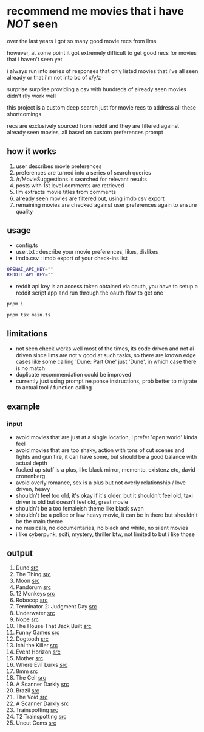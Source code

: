 # recommend me movies that i have <em><strong>NOT</strong></em> seen

over the last years i got so many good movie recs from llms

however, at some point it got extremely difficult to get good recs for movies that i haven't seen yet

i always run into series of responses that only listed movies that i've all seen already or that i'm not into bc of x/y/z

surprise surprise providing a csv with hundreds of already seen movies didn't rlly work well

this project is a custom deep search just for movie recs to address all these shortcomings

recs are exclusively sourced from reddit and they are filtered against already seen movies, all based on custom preferences prompt

## how it works

1. user describes movie preferences
2. preferences are turned into a series of search queries
3. /r/MovieSuggestions is searched for relevant results
4. posts with 1st level comments are retrieved
5. llm extracts movie titles from comments
6. already seen movies are filtered out, using imdb csv export
7. remaining movies are checked against user preferences again to ensure quality

## usage

- config.ts
- user.txt : describe your movie preferences, likes, dislikes
- imdb.csv : imdb export of your check-ins list

```bash
OPENAI_API_KEY=""
REDDIT_API_KEY=""
```

- reddit api key is an access token obtained via oauth, you have to setup a reddit script app and run through the oauth flow to get one

```bash
pnpm i
```

```bash
pnpm tsx main.ts
```

## limitations

- not seen check works well most of the times, its code driven and not ai driven since llms are not v good at such tasks, so there are known edge cases like some calling 'Dune: Part One' just 'Dune', in which case there is no match
- duplicate recommendation could be improved
- currently just using prompt response instructions, prob better to migrate to actual tool / function calling

## example

### input

- avoid movies that are just at a single location, i prefer 'open world' kinda feel
- avoid movies that are too shaky, action with tons of cut scenes and fights and gun fire, it can have some, but should be a good balance with actual depth
- fucked up stuff is a plus, like black mirror, memento, existenz etc, david cronenberg
- avoid overly romance, sex is a plus but not overly relationship / love driven, heavy
- shouldn't feel too old, it's okay if it's older, but it shouldn't feel old, taxi driver is old but doesn't feel old, great movie
- shouldn't be a too femaleish theme like black swan
- shouldn't be a police or law heavy movie, it can be in there but shouldn't be the main theme
- no musicals, no documentaries, no black and white, no silent movies
- i like cyberpunk, scifi, mystery, thriller btw, not limited to but i like those

## output

1. Dune [src](https://wwww.reddit.com/r/MovieSuggestions/comments/10egbfw/sciif_movies_that_arent_sexual/)
2. The Thing [src](https://wwww.reddit.com/r/MovieSuggestions/comments/10egbfw/sciif_movies_that_arent_sexual/)
3. Moon [src](https://wwww.reddit.com/r/MovieSuggestions/comments/10egbfw/sciif_movies_that_arent_sexual/)
4. Pandorum [src](https://wwww.reddit.com/r/MovieSuggestions/comments/10egbfw/sciif_movies_that_arent_sexual/)
5. 12 Monkeys [src](https://wwww.reddit.com/r/MovieSuggestions/comments/10egbfw/sciif_movies_that_arent_sexual/)
6. Robocop [src](https://wwww.reddit.com/r/MovieSuggestions/comments/10egbfw/sciif_movies_that_arent_sexual/)
7. Terminator 2: Judgment Day [src](https://wwww.reddit.com/r/MovieSuggestions/comments/10egbfw/sciif_movies_that_arent_sexual/)
8. Underwater [src](https://wwww.reddit.com/r/MovieSuggestions/comments/10egbfw/sciif_movies_that_arent_sexual/)
9. Nope [src](https://wwww.reddit.com/r/MovieSuggestions/comments/10egbfw/sciif_movies_that_arent_sexual/)
10. The House That Jack Built [src](https://wwww.reddit.com/r/MovieSuggestions/comments/1hla1ge/any_extremely_fucked_up_and_disturbing_movies_to/)
11. Funny Games [src](https://wwww.reddit.com/r/MovieSuggestions/comments/1hla1ge/any_extremely_fucked_up_and_disturbing_movies_to/)
12. Dogtooth [src](https://wwww.reddit.com/r/MovieSuggestions/comments/1hla1ge/any_extremely_fucked_up_and_disturbing_movies_to/)
13. Ichi the Killer [src](https://wwww.reddit.com/r/MovieSuggestions/comments/1hla1ge/any_extremely_fucked_up_and_disturbing_movies_to/)
14. Event Horizon [src](https://wwww.reddit.com/r/MovieSuggestions/comments/1hla1ge/any_extremely_fucked_up_and_disturbing_movies_to/)
15. Mother [src](https://wwww.reddit.com/r/MovieSuggestions/comments/1hla1ge/any_extremely_fucked_up_and_disturbing_movies_to/)
16. Where Evil Lurks [src](https://wwww.reddit.com/r/MovieSuggestions/comments/1hla1ge/any_extremely_fucked_up_and_disturbing_movies_to/)
17. 8mm [src](https://wwww.reddit.com/r/MovieSuggestions/comments/1hla1ge/any_extremely_fucked_up_and_disturbing_movies_to/)
18. The Cell [src](https://wwww.reddit.com/r/MovieSuggestions/comments/1eod8lm/im_in_the_mood_for_a_movie_that_really_makes_you/)
19. A Scanner Darkly [src](https://wwww.reddit.com/r/MovieSuggestions/comments/1eod8lm/im_in_the_mood_for_a_movie_that_really_makes_you/)
20. Brazil [src](https://wwww.reddit.com/r/MovieSuggestions/comments/1eod8lm/im_in_the_mood_for_a_movie_that_really_makes_you/)
21. The Void [src](https://wwww.reddit.com/r/MovieSuggestions/comments/1eod8lm/im_in_the_mood_for_a_movie_that_really_makes_you/)
22. A Scanner Darkly [src](https://wwww.reddit.com/r/MovieSuggestions/comments/1eod8lm/im_in_the_mood_for_a_movie_that_really_makes_you/)
23. Trainspotting [src](https://wwww.reddit.com/r/MovieSuggestions/comments/1hl431q/any_good_addiction_movies_of_the_2020s/)
24. T2 Trainspotting [src](https://wwww.reddit.com/r/MovieSuggestions/comments/1hl431q/any_good_addiction_movies_of_the_2020s/)
25. Uncut Gems [src](https://wwww.reddit.com/r/MovieSuggestions/comments/1hl431q/any_good_addiction_movies_of_the_2020s/)

